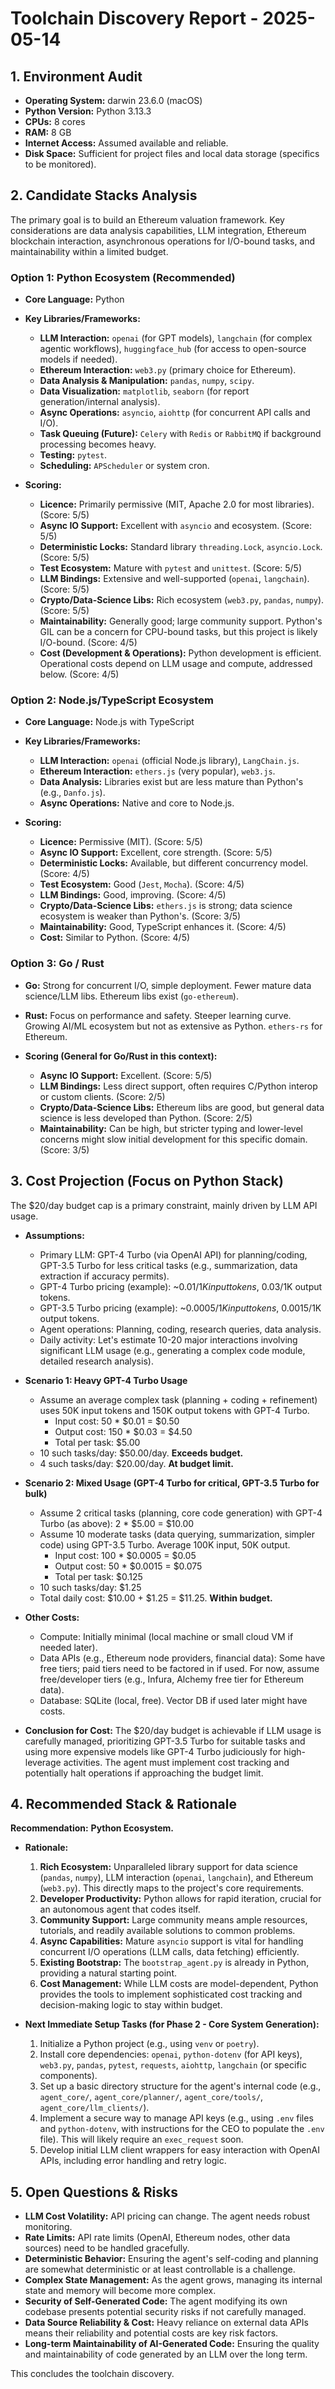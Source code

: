 # Toolchain Discovery Report - 2025-05-14

## 1. Environment Audit

*   **Operating System:** darwin 23.6.0 (macOS)
*   **Python Version:** Python 3.13.3
*   **CPUs:** 8 cores
*   **RAM:** 8 GB
*   **Internet Access:** Assumed available and reliable.
*   **Disk Space:** Sufficient for project files and local data storage (specifics to be monitored).

## 2. Candidate Stacks Analysis

The primary goal is to build an Ethereum valuation framework. Key considerations are data analysis capabilities, LLM integration, Ethereum blockchain interaction, asynchronous operations for I/O-bound tasks, and maintainability within a limited budget.

### Option 1: Python Ecosystem (Recommended)

*   **Core Language:** Python
*   **Key Libraries/Frameworks:**
    *   **LLM Interaction:** `openai` (for GPT models), `langchain` (for complex agentic workflows), `huggingface_hub` (for access to open-source models if needed).
    *   **Ethereum Interaction:** `web3.py` (primary choice for Ethereum).
    *   **Data Analysis & Manipulation:** `pandas`, `numpy`, `scipy`.
    *   **Data Visualization:** `matplotlib`, `seaborn` (for report generation/internal analysis).
    *   **Async Operations:** `asyncio`, `aiohttp` (for concurrent API calls and I/O).
    *   **Task Queuing (Future):** `Celery` with `Redis` or `RabbitMQ` if background processing becomes heavy.
    *   **Testing:** `pytest`.
    *   **Scheduling:** `APScheduler` or system cron.

*   **Scoring:**
    *   **Licence:** Primarily permissive (MIT, Apache 2.0 for most libraries). (Score: 5/5)
    *   **Async IO Support:** Excellent with `asyncio` and ecosystem. (Score: 5/5)
    *   **Deterministic Locks:** Standard library `threading.Lock`, `asyncio.Lock`. (Score: 5/5)
    *   **Test Ecosystem:** Mature with `pytest` and `unittest`. (Score: 5/5)
    *   **LLM Bindings:** Extensive and well-supported (`openai`, `langchain`). (Score: 5/5)
    *   **Crypto/Data-Science Libs:** Rich ecosystem (`web3.py`, `pandas`, `numpy`). (Score: 5/5)
    *   **Maintainability:** Generally good; large community support. Python's GIL can be a concern for CPU-bound tasks, but this project is likely I/O-bound. (Score: 4/5)
    *   **Cost (Development & Operations):** Python development is efficient. Operational costs depend on LLM usage and compute, addressed below. (Score: 4/5)

### Option 2: Node.js/TypeScript Ecosystem

*   **Core Language:** Node.js with TypeScript
*   **Key Libraries/Frameworks:**
    *   **LLM Interaction:** `openai` (official Node.js library), `LangChain.js`.
    *   **Ethereum Interaction:** `ethers.js` (very popular), `web3.js`.
    *   **Data Analysis:** Libraries exist but are less mature than Python's (e.g., `Danfo.js`).
    *   **Async Operations:** Native and core to Node.js.

*   **Scoring:**
    *   **Licence:** Permissive (MIT). (Score: 5/5)
    *   **Async IO Support:** Excellent, core strength. (Score: 5/5)
    *   **Deterministic Locks:** Available, but different concurrency model. (Score: 4/5)
    *   **Test Ecosystem:** Good (`Jest`, `Mocha`). (Score: 4/5)
    *   **LLM Bindings:** Good, improving. (Score: 4/5)
    *   **Crypto/Data-Science Libs:** `ethers.js` is strong; data science ecosystem is weaker than Python's. (Score: 3/5)
    *   **Maintainability:** Good, TypeScript enhances it. (Score: 4/5)
    *   **Cost:** Similar to Python. (Score: 4/5)

### Option 3: Go / Rust

*   **Go:** Strong for concurrent I/O, simple deployment. Fewer mature data science/LLM libs. Ethereum libs exist (`go-ethereum`).
*   **Rust:** Focus on performance and safety. Steeper learning curve. Growing AI/ML ecosystem but not as extensive as Python. `ethers-rs` for Ethereum.

*   **Scoring (General for Go/Rust in this context):**
    *   **Async IO Support:** Excellent. (Score: 5/5)
    *   **LLM Bindings:** Less direct support, often requires C/Python interop or custom clients. (Score: 2/5)
    *   **Crypto/Data-Science Libs:** Ethereum libs are good, but general data science is less developed than Python. (Score: 2/5)
    *   **Maintainability:** Can be high, but stricter typing and lower-level concerns might slow initial development for this specific domain. (Score: 3/5)

## 3. Cost Projection (Focus on Python Stack)

The \$20/day budget cap is a primary constraint, mainly driven by LLM API usage.

*   **Assumptions:**
    *   Primary LLM: GPT-4 Turbo (via OpenAI API) for planning/coding, GPT-3.5 Turbo for less critical tasks (e.g., summarization, data extraction if accuracy permits).
    *   GPT-4 Turbo pricing (example): ~$0.01/1K input tokens, ~$0.03/1K output tokens.
    *   GPT-3.5 Turbo pricing (example): ~$0.0005/1K input tokens, ~$0.0015/1K output tokens.
    *   Agent operations: Planning, coding, research queries, data analysis.
    *   Daily activity: Let's estimate 10-20 major interactions involving significant LLM usage (e.g., generating a complex code module, detailed research analysis).

*   **Scenario 1: Heavy GPT-4 Turbo Usage**
    *   Assume an average complex task (planning + coding + refinement) uses 50K input tokens and 150K output tokens with GPT-4 Turbo.
        *   Input cost: 50 * $0.01 = $0.50
        *   Output cost: 150 * $0.03 = $4.50
        *   Total per task: $5.00
    *   10 such tasks/day: $50.00/day. **Exceeds budget.**
    *   4 such tasks/day: $20.00/day. **At budget limit.**

*   **Scenario 2: Mixed Usage (GPT-4 Turbo for critical, GPT-3.5 Turbo for bulk)**
    *   Assume 2 critical tasks (planning, core code generation) with GPT-4 Turbo (as above): 2 * $5.00 = $10.00
    *   Assume 10 moderate tasks (data querying, summarization, simpler code) using GPT-3.5 Turbo. Average 100K input, 50K output.
        *   Input cost: 100 * $0.0005 = $0.05
        *   Output cost: 50 * $0.0015 = $0.075
        *   Total per task: $0.125
    *   10 such tasks/day: $1.25
    *   Total daily cost: $10.00 + $1.25 = $11.25. **Within budget.**

*   **Other Costs:**
    *   Compute: Initially minimal (local machine or small cloud VM if needed later).
    *   Data APIs (e.g., Ethereum node providers, financial data): Some have free tiers; paid tiers need to be factored in if used. For now, assume free/developer tiers (e.g., Infura, Alchemy free tier for Ethereum data).
    *   Database: SQLite (local, free). Vector DB if used later might have costs.

*   **Conclusion for Cost:** The \$20/day budget is achievable if LLM usage is carefully managed, prioritizing GPT-3.5 Turbo for suitable tasks and using more expensive models like GPT-4 Turbo judiciously for high-leverage activities. The agent must implement cost tracking and potentially halt operations if approaching the budget limit.

## 4. Recommended Stack & Rationale

**Recommendation:** **Python Ecosystem.**

*   **Rationale:**
    1.  **Rich Ecosystem:** Unparalleled library support for data science (`pandas`, `numpy`), LLM interaction (`openai`, `langchain`), and Ethereum (`web3.py`). This directly maps to the project's core requirements.
    2.  **Developer Productivity:** Python allows for rapid iteration, crucial for an autonomous agent that codes itself.
    3.  **Community Support:** Large community means ample resources, tutorials, and readily available solutions to common problems.
    4.  **Async Capabilities:** Mature `asyncio` support is vital for handling concurrent I/O operations (LLM calls, data fetching) efficiently.
    5.  **Existing Bootstrap:** The `bootstrap_agent.py` is already in Python, providing a natural starting point.
    6.  **Cost Management:** While LLM costs are model-dependent, Python provides the tools to implement sophisticated cost tracking and decision-making logic to stay within budget.

*   **Next Immediate Setup Tasks (for Phase 2 - Core System Generation):**
    1.  Initialize a Python project (e.g., using `venv` or `poetry`).
    2.  Install core dependencies: `openai`, `python-dotenv` (for API keys), `web3.py`, `pandas`, `pytest`, `requests`, `aiohttp`, `langchain` (or specific components).
    3.  Set up a basic directory structure for the agent's internal code (e.g., `agent_core/`, `agent_core/planner/`, `agent_core/tools/`, `agent_core/llm_clients/`).
    4.  Implement a secure way to manage API keys (e.g., using `.env` files and `python-dotenv`, with instructions for the CEO to populate the `.env` file). This will likely require an `exec_request` soon.
    5.  Develop initial LLM client wrappers for easy interaction with OpenAI APIs, including error handling and retry logic.

## 5. Open Questions & Risks

*   **LLM Cost Volatility:** API pricing can change. The agent needs robust monitoring.
*   **Rate Limits:** API rate limits (OpenAI, Ethereum nodes, other data sources) need to be handled gracefully.
*   **Deterministic Behavior:** Ensuring the agent's self-coding and planning are somewhat deterministic or at least controllable is a challenge.
*   **Complex State Management:** As the agent grows, managing its internal state and memory will become more complex.
*   **Security of Self-Generated Code:** The agent modifying its own codebase presents potential security risks if not carefully managed.
*   **Data Source Reliability & Cost:** Heavy reliance on external data APIs means their reliability and potential costs are key risk factors.
*   **Long-term Maintainability of AI-Generated Code:** Ensuring the quality and maintainability of code generated by an LLM over the long term.

This concludes the toolchain discovery. 